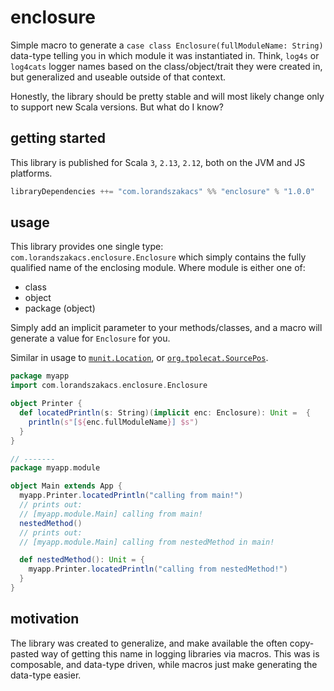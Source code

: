 # enclosure

Simple macro to generate a `case class Enclosure(fullModuleName: String)` data-type telling you in which module it was instantiated in. Think, `log4s` or `log4cats` logger names based on the class/object/trait they were created in, but generalized and useable outside of that context.

Honestly, the library should be pretty stable and will most likely change only to support new Scala versions. But what do I know?

## getting started

This library is published for Scala `3`, `2.13`, `2.12`, both on the JVM and JS platforms.

```scala
libraryDependencies ++= "com.lorandszakacs" %% "enclosure" % "1.0.0"
```

## usage

This library provides one single type: `com.lorandszakacs.enclosure.Enclosure` which simply contains the fully qualified name of the enclosing module. Where module is either one of:

- class
- object
- package (object)

Simply add an implicit parameter to your methods/classes, and a macro will generate a value for `Enclosure` for you.

Similar in usage to [`munit.Location`](https://github.com/scalameta/munit/blob/main/munit/shared/src/main/scala/munit/Location.scala), or [`org.tpolecat.SourcePos`](https://github.com/tpolecat/SourcePos).

```scala
package myapp
import com.lorandszakacs.enclosure.Enclosure

object Printer {
  def locatedPrintln(s: String)(implicit enc: Enclosure): Unit =  {
    println(s"[${enc.fullModuleName}] $s")
  }
}

// -------
package myapp.module

object Main extends App {
  myapp.Printer.locatedPrintln("calling from main!")
  // prints out:
  // [myapp.module.Main] calling from main!
  nestedMethod()
  // prints out:
  // [myapp.module.Main] calling from nestedMethod in main!

  def nestedMethod(): Unit = {
    myapp.Printer.locatedPrintln("calling from nestedMethod!")
  }
}
```

## motivation

The library was created to generalize, and make available the often copy-pasted way of getting this name in logging libraries via macros. This was is composable, and data-type driven, while macros just make generating the data-type easier.